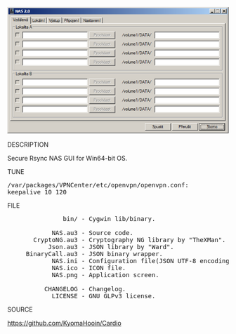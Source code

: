 
![NAS](https://github.com/KyomaHooin/Cardio/raw/master/NAS/NAS.png "screenshot")

DESCRIPTION

Secure Rsync NAS GUI for Win64-bit OS.

TUNE
<pre>
/var/packages/VPNCenter/etc/openvpn/openvpn.conf:
keepalive 10 120
</pre>
FILE
<pre>
               bin/ - Cygwin lib/binary.

            NAS.au3 - Source code.
       CryptoNG.au3 - Cryptography NG library by "TheXMan".
           Json.au3 - JSON library by "Ward".
     BinaryCall.au3 - JSON binary wrapper.
            NAS.ini - Configuration file(JSON UTF-8 encoding).
            NAS.ico - ICON file.
            NAS.png - Application screen.

          CHANGELOG - Changelog.
            LICENSE - GNU GLPv3 license.
</pre>
SOURCE

https://github.com/KyomaHooin/Cardio

